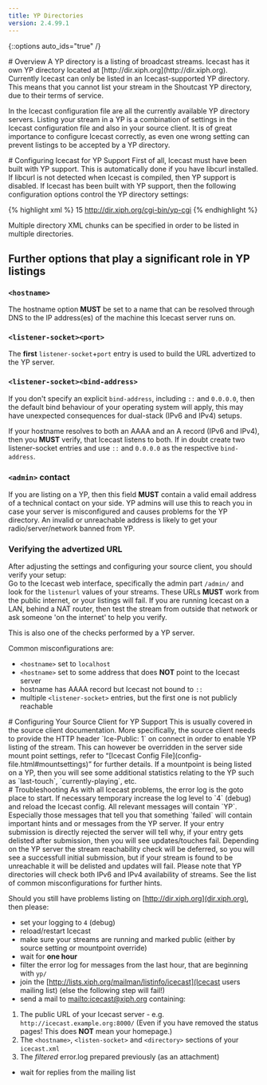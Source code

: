 ```yaml
---
title: YP Directories
version: 2.4.99.1
---
```


{::options auto_ids="true" /}

<div class="article" markdown="1">
# Overview
A YP directory is a listing of broadcast streams. Icecast has it own YP directory located at
[http://dir.xiph.org](http://dir.xiph.org). Currently Icecast can only be listed in an Icecast-supported YP directory.  
This means that you cannot list your stream in the Shoutcast YP directory, due to their terms of service.

In the Icecast configuration file are all the currently available YP directory servers. Listing your stream in a YP is
a combination of settings in the Icecast configuration file and also in your source client. It is of great importance
to configure Icecast correctly, as even one wrong setting can prevent listings to be accepted by a YP directory.

</div>

<div class="article" markdown="1">
# Configuring Icecast for YP Support
First of all, Icecast must have been built with YP support. This is automatically done if you have libcurl installed.
If libcurl is not detected when Icecast is compiled, then YP support is disabled.  
If Icecast has been built with YP support, then the following configuration options control the YP directory settings:

{% highlight xml %}
<directory>
    <yp-url-timeout>15</yp-url-timeout>
    <yp-url>http://dir.xiph.org/cgi-bin/yp-cgi</yp-url>
</directory>
{% endhighlight %}

Multiple directory XML chunks can be specified in order to be listed in multiple directories.

## Further options that play a significant role in YP listings

### `<hostname>`
The hostname option **MUST** be set to a name that can be resolved through DNS to the IP address(es) of the machine this Icecast server runs on.

### `<listener-socket><port>`
The **first** `listener-socket`+`port` entry is used to build the URL advertized to the YP server.

### `<listener-socket><bind-address>`
If you don't specify an explicit `bind-address`, including `::` and `0.0.0.0`, then the default
bind behaviour of your operating system will apply, this may have unexpected consequences for dual-stack
(IPv6 and IPv4) setups.

If your hostname resolves to both an AAAA and an A record (IPv6 and IPv4), then you **MUST** verify,
that Icecast listens to both. If in doubt create two listener-socket entries and use `::` and `0.0.0.0`
as the respective `bind-address`.

### `<admin>` contact
If you are listing on a YP, then this field **MUST** contain a valid email address of a technical contact
on your side. YP admins will use this to reach you in case your server is misconfigured and causes problems
for the YP directory. An invalid or unreachable address is likely to get your radio/server/network banned from YP.

### Verifying the advertized URL

After adjusting the settings and configuring your source client, you should verify your setup:<br />
Go to the Icecast web interface, specifically the admin part `/admin/` and look for the `listenurl` values 
of your streams. These URLs **MUST** work from the public internet, or your listings will fail. 
If you are running Icecast on a LAN, behind a NAT router, then test the stream from outside that network or ask
someone 'on the internet' to help you verify.

This is also one of the checks performed by a YP server. 

Common misconfigurations are:  
 * `<hostname>` set to `localhost`
 * `<hostname>` set to some address that does **NOT** point to the Icecast server
 * hostname has AAAA record but Icecast not bound to `::`
 * multiple `<listener-socket>` entries, but the first one is not publicly reachable

</div>

<div class="article" markdown="1">
# Configuring Your Source Client for YP Support
This is usually covered in the source client documentation. More specifically, the source client needs to provide
the HTTP header `Ice-Public: 1` on connect in order to enable YP listing of the stream.  
This can however be overridden in the server side mount point settings, refer to “[Icecast Config File](config-file.html#mountsettings)”
for further details.  
If a mountpoint is being listed on a YP, then you will see some additional statistics relating to the YP such as
`last-touch`, `currently-playing`, etc.

</div>

<div class="article" markdown="1">
# Troubleshooting
As with all Icecast problems, the error log is the goto place to start. If necessary temporary increase the log level to 
`4` (debug) and reload the Icecast config. All relevant messages will contain `YP`. Especially those messages that tell
you that something `failed` will contain important hints and or messages from the YP server. If your entry submission
is directly rejected the server will tell why, if your entry gets delisted after submission, then you will see 
updates/touches fail. Depending on the YP server the stream reachability check will be deferred, so you will see
a successfull initial submission, but if your stream is found to be unreachable it will be delisted and updates will fail.
Please note that YP directories will check both IPv6 and IPv4 availability of streams. See the list of common misconfigurations
for further hints.

Should you still have problems listing on [http://dir.xiph.org](dir.xiph.org), then please:
* set your logging to `4` (debug)
* reload/restart Icecast
* make sure your streams are running and marked public (either by source setting or mountpoint override)
* wait for **one hour**
* filter the error log for messages from the last hour, that are beginning with `yp/`
* join the [http://lists.xiph.org/mailman/listinfo/icecast](Icecast users mailing list) (else the following step will fail!)
* send a mail to [mailto:icecast@xiph.org](icecast@xiph.org) containing:
 1. The public URL of your Icecast server - e.g. `http://icecast.example.org:8000/` (Even if you have removed the status pages! This does **NOT** mean your homepage.)
 2. The `<hostname>`, `<listen-socket>` and `<directory>` sections of your `icecast.xml`
 3. The *filtered* error.log prepared previously (as an attachment)
* wait for replies from the mailing list

</div>


